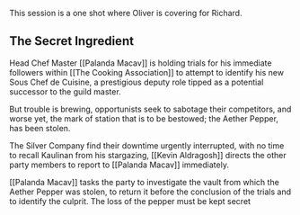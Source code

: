 This session is a one shot where Oliver is covering for Richard.

## The Secret Ingredient

Head Chef Master [[Palanda Macav]] is holding trials for his immediate followers within [[The Cooking Association]] to attempt to identify his new Sous Chef de Cuisine, a prestigious deputy role tipped as a potential successor to the guild master.

But trouble is brewing, opportunists seek to sabotage their competitors, and worse yet, the mark of station that is to be bestowed; the Aether Pepper, has been stolen.

The Silver Company find their downtime urgently interrupted, with no time to recall Kaulinan from his stargazing, [[Kevin Aldragosh]] directs the other party members to report to [[Palanda Macav]] immediately.

[[Palanda Macav]] tasks the party to investigate the vault from which the Aether Pepper was stolen, to return it before the conclusion of the trials and to identify the culprit. The loss of the pepper must be kept secret

